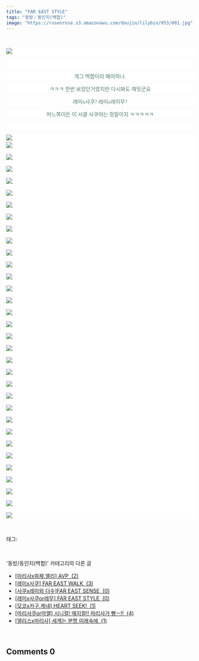 ```yaml
---
title: "FAR EAST STYLE"
tags: "동방／동인지(백합)"
image: "https://rosenrose.s3.amazonaws.com/doujin/lilybin/953/001.jpg"
---
```

<div class="article">
<div class="area_view">
<p>
 </p><p style="text-align: justify; background: white"><img src="{{ site.imgserver1 }}/lilybin/953/001.jpg"/><span style="color:#557a74; font-family:돋움; font-size:10pt"> 
</span></p><p style="text-align: justify; background: white"> 
 </p><p style="text-align: center; background: white"><span style="color:#557a74; font-family:돋움">개그 백합이라 해야하나.<span style="font-size:10pt">
</span></span></p><p style="text-align: center; background: white"><span style="color:#557a74; font-family:돋움">ㅋㅋㅋ 한번 보았던거였지만 다시봐도 재밋군요<span style="font-size:10pt">
</span></span></p><p style="text-align: center; background: white"><span style="color:#557a74; font-family:돋움">레미x사쿠? 레미x레이무?<span style="font-size:10pt">
</span></span></p><p style="text-align: center; background: white"><span style="color:#557a74; font-family:돋움">어느쪽이든 이 서클 사쿠야는 정말이지 ㅋㅋㅋㅋㅋ<span style="font-size:10pt">
</span></span></p><p style="text-align: justify; background: white"> 
 </p><p style="text-align: justify; background: white"><img src="{{ site.imgserver1 }}/lilybin/953/002.jpg"/><span style="color:#557a74; font-family:돋움; font-size:10pt"><br/><img src="{{ site.imgserver1 }}/lilybin/953/003.jpg"/><br/><br/><img src="{{ site.imgserver1 }}/lilybin/953/004.jpg"/><br/><br/><img src="{{ site.imgserver1 }}/lilybin/953/005.jpg"/><br/><br/><img src="{{ site.imgserver1 }}/lilybin/953/006.jpg"/><br/><br/><img src="{{ site.imgserver1 }}/lilybin/953/007.jpg"/><br/><br/><img src="{{ site.imgserver1 }}/lilybin/953/008.jpg"/><br/><br/><img src="{{ site.imgserver1 }}/lilybin/953/009.jpg"/><br/><br/><img src="{{ site.imgserver1 }}/lilybin/953/010.jpg"/><br/><br/><img src="{{ site.imgserver1 }}/lilybin/953/011.jpg"/><br/><br/><img src="{{ site.imgserver1 }}/lilybin/953/012.jpg"/><br/><br/><img src="{{ site.imgserver1 }}/lilybin/953/013.jpg"/><br/><br/><img src="{{ site.imgserver1 }}/lilybin/953/014.jpg"/><br/><br/><img src="{{ site.imgserver1 }}/lilybin/953/015.jpg"/><br/><br/><img src="{{ site.imgserver1 }}/lilybin/953/016.jpg"/><br/><br/><img src="{{ site.imgserver1 }}/lilybin/953/017.jpg"/><br/><br/><img src="{{ site.imgserver1 }}/lilybin/953/018.jpg"/><br/><br/><img src="{{ site.imgserver1 }}/lilybin/953/019.jpg"/><br/><br/><img src="{{ site.imgserver1 }}/lilybin/953/020.jpg"/><br/><br/><img src="{{ site.imgserver1 }}/lilybin/953/021.jpg"/><br/><br/><img src="{{ site.imgserver1 }}/lilybin/953/022.jpg"/><br/><br/><img src="{{ site.imgserver1 }}/lilybin/953/023.jpg"/><br/><br/><img src="{{ site.imgserver1 }}/lilybin/953/024.jpg"/><br/><br/><img src="{{ site.imgserver1 }}/lilybin/953/025.jpg"/><br/><br/><img src="{{ site.imgserver1 }}/lilybin/953/026.jpg"/><br/><br/><img src="{{ site.imgserver1 }}/lilybin/953/027.jpg"/><br/><br/><img src="{{ site.imgserver1 }}/lilybin/953/028.jpg"/><br/><br/><img src="{{ site.imgserver1 }}/lilybin/953/029.jpg"/><br/><br/><img src="{{ site.imgserver1 }}/lilybin/953/030.jpg"/><br/><br/><img src="{{ site.imgserver1 }}/lilybin/953/031.jpg"/><br/><br/><img src="{{ site.imgserver1 }}/lilybin/953/032.jpg"/><br/><br/><img src="{{ site.imgserver1 }}/lilybin/953/033.jpg"/><br/><br/><img src="{{ site.imgserver1 }}/lilybin/953/034.jpg"/>
</span></p>
</div></div><br/>
<div class="tagTrail">
<p>태그: </p>
<ul>
</ul>
</div><br/>
<div class="another">
<p>'동방/동인지(백합)' 카테고리의 다른 글</p>
<ul>
<li><a href="/lilybin_956">
[마리사x파체,앨리] AVP  (2)
</a></li>
<li><a href="/lilybin_955">
[레미x사쿠] FAR EAST WALK  (3)
</a></li>
<li><a href="/lilybin_954">
[사쿠x레미외 다수]FAR EAST SENSE  (0)
</a></li>
<li><a href="/lilybin_953">
[레미x사쿠or레무] FAR EAST STYLE  (0)
</a></li>
<li><a href="/lilybin_952">
[모코x카구,케네] HEART SEEK!  (1)
</a></li>
<li><a href="/lilybin_951">
[마리사쿠or마앨] 시니컬! 매지컬!! 마리사가 빵ㅡ!!  (4)
</a></li>
<li><a href="/lilybin_950">
[앨리스x마리사] 세계는 분명 미래속에  (1)
</a></li>
</ul>
</div><br/>
<div class="comment">
<h2 class="bold">Comments <span id="commentCount953">0</span></h2>
<div style="clear:both;">
<div id="entry953Comment" style="display:block">
</div>
</div>
</div><br/>
<br/>
<p id="refer"></p>
<br/>

